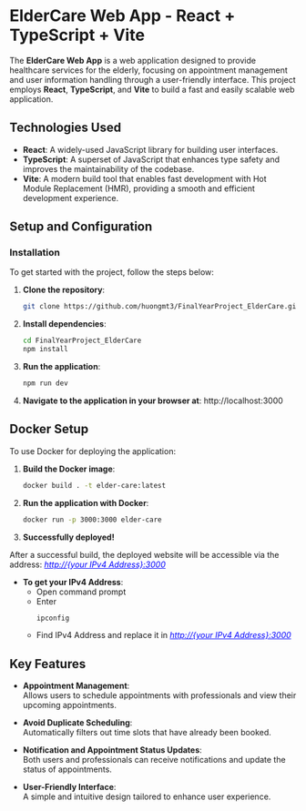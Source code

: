 # ElderCare Web App - React + TypeScript + Vite

The **ElderCare Web App** is a web application designed to provide healthcare services for the elderly, focusing on appointment management and user information handling through a user-friendly interface. This project employs **React**, **TypeScript**, and **Vite** to build a fast and easily scalable web application.

## Technologies Used

- **React**: A widely-used JavaScript library for building user interfaces.
- **TypeScript**: A superset of JavaScript that enhances type safety and improves the maintainability of the codebase.
- **Vite**: A modern build tool that enables fast development with Hot Module Replacement (HMR), providing a smooth and efficient development experience.

## Setup and Configuration

### Installation

To get started with the project, follow the steps below:

1. **Clone the repository**:
   ```bash
   git clone https://github.com/huongmt3/FinalYearProject_ElderCare.git
   ```
2. **Install dependencies**:
    ```bash
   cd FinalYearProject_ElderCare
   npm install
   ```
3. **Run the application**:
    ```bash
   npm run dev
   ```
4. **Navigate to the application in your browser at**: 
   http://localhost:3000
   
## Docker Setup

To use Docker for deploying the application:

1. **Build the Docker image**:
   ```bash
   docker build . -t elder-care:latest
    ```
2. **Run the application with Docker**:
    ```bash
    docker run -p 3000:3000 elder-care
     ```
3. **Successfully deployed!**

  After a successful build, the deployed website will be accessible via the address:
  <span style="color:blue; text-decoration:underline;"><i>http://{your IPv4 Address}:3000</i></span>

  - **To get your IPv4 Address**:
    + Open command prompt
    + Enter 
      ```bash
      ipconfig
      ```
    + Find IPv4 Address and replace it in <span style="color:blue; text-decoration:underline;"><i>http://{your IPv4 Address}:3000</i></span>

## Key Features

- **Appointment Management**:  
  Allows users to schedule appointments with professionals and view their upcoming appointments.

- **Avoid Duplicate Scheduling**:  
  Automatically filters out time slots that have already been booked.

- **Notification and Appointment Status Updates**:  
  Both users and professionals can receive notifications and update the status of appointments.

- **User-Friendly Interface**:  
  A simple and intuitive design tailored to enhance user experience.